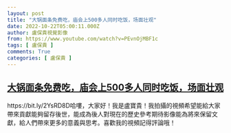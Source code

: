 ```yaml
---
layout: post
title: "大锅面条免费吃，庙会上500多人同时吃饭，场面壮观"
date: 2022-10-22T05:00:11.000Z
author: 盧保貴視覺影像
from: https://www.youtube.com/watch?v=PEvnOjMBF1c
tags: [ 盧保貴 ]
comments: True
categories: [ 盧保貴 ]
---
```

<!--1666414811000-->
[大锅面条免费吃，庙会上500多人同时吃饭，场面壮观](https://www.youtube.com/watch?v=PEvnOjMBF1c)
------

<div>
https://bit.ly/2YsRD8D哈嘍，大家好！我是盧寶貴！我拍攝的視頻希望能給大家帶來貢獻能夠留存後世，能成為後人對現在的歷史參考期待影像能為將來保留文獻，給人們帶來更多的意義與思考。喜歡我的視頻記得評論哦！
</div>
